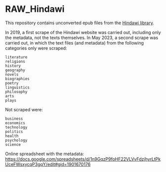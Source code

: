 # RAW_Hindawi

This repository contains unconverted epub files from the [Hindawi library](https://www.hindawi.org/).

In 2019, a first scrape of the Hindawi website was carried out, including only the metadata, not the texts themselves.
In May 2023, a second scrape was carried out, in which the text files (and metadata) from the following categories only were scraped: 

```
literature
religions
history
geography
novels
biographies
poetry
linguistics
philosophy
arts
plays
``` 

Not scraped were:

```
business
economics
technology
politics
health
psychology
science
```

Online spreadsheet with the metadata: https://docs.google.com/spreadsheets/d/1n9GqzP9foHF22VLVvFdzjhyrLtPkUceFWsxycqP3gqY/edit#gid=1901670176


